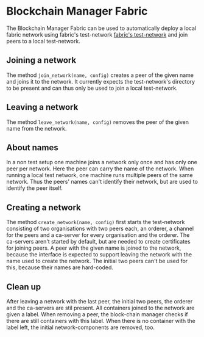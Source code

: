 # Blockchain Manager Fabric
The Blockchain Manager Fabric can be used to automatically deploy a local fabric network using fabric's test-network
[fabric's test-network](https://github.com/hyperledger/fabric-samples/tree/main/test-network) and join peers to a local
test-network.

## Joining a network

The method `join_network(name, config)` creates a peer of the given name and joins it to the network. It currently expects the test-network's directory to be present and can thus only be used to join a local test-network.

## Leaving a network

The method `leave_network(name, config)` removes the peer of the given name from the network.

## About names

In a non test setup one machine joins a network only once and has only one peer per network. Here the peer can carry the name of the network.
When running a local test network, one machine runs multiple peers of the same network. Thus the peers' names can't identify their network, but are used to identify the peer itself.

## Creating a network

The method `create_network(name, config)` first starts the test-network consisting of two organisations with two peers each, an
orderer, a channel for the peers and a ca-server for every organisation and the orderer. The ca-servers aren't started by
default, but are needed to create certificates for joining peers.
A peer with the given name is joined to the network, because the interface is expected to support leaving the network with the name used to create the network. The initial two peers can't be used for this, because their names are hard-coded.

## Clean up

After leaving a network with the last peer, the initial two peers, the orderer and the ca-servers are stil present. All containers
joined to the network are given a label. When removing a peer, the block-chain manager checks if there are still containers with
this label. When there is no container with the label left, the initial network-components are removed, too.